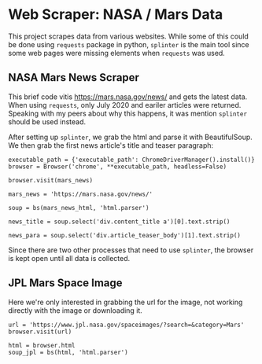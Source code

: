 # Web Scraper: NASA / Mars Data
This project scrapes data from various websites. While some of this could be done using `requests` package in python, `splinter` is the main tool since some web pages were missing elements when `requests` was used. 

## NASA Mars News Scraper
This brief code vitis https://mars.nasa.gov/news/ and gets the latest data. When using `requests`, only July 2020 and eariler articles were returned. Speaking with my peers about why this happens, it was mention `splinter` should be used instead. 

After setting up `splinter`, we grab the html and parse it with BeautifulSoup. We then grab the first news article's title and teaser paragraph:

    executable_path = {'executable_path': ChromeDriverManager().install()}
    browser = Browser('chrome', **executable_path, headless=False)

    browser.visit(mars_news)

    mars_news = 'https://mars.nasa.gov/news/'

    soup = bs(mars_news_html, 'html.parser')
    
    news_title = soup.select('div.content_title a')[0].text.strip()

    news_para = soup.select('div.article_teaser_body')[1].text.strip()

Since there are two other processes that need to use `splinter`, the browser is kept open until all data is collected. 

## JPL Mars Space Image

Here we're only interested in grabbing the url for the image, not working directly with the image or downloading it. 

    url = 'https://www.jpl.nasa.gov/spaceimages/?search=&category=Mars'
    browser.visit(url)

    html = browser.html
    soup_jpl = bs(html, 'html.parser')
